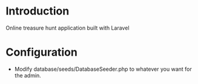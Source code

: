 # Introduction

Online treasure hunt application built with Laravel

# Configuration

* Modify database/seeds/DatabaseSeeder.php to whatever you want for the admin.